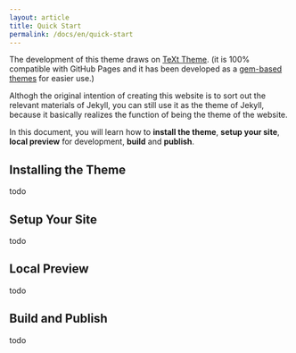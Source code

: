 ```yaml
---
layout: article
title: Quick Start
permalink: /docs/en/quick-start
---
```


The development of this theme draws on [TeXt Theme](https://github.com/kitian616/jekyll-TeXt-theme). (it is 100% compatible with GitHub Pages and it has been developed as a [gem-based themes](https://jekyllrb.com/docs/themes/) for easier use.)

Althogh the original intention of creating this website is to sort out the relevant materials of Jekyll, you can still use it as the theme of Jekyll, because it basically realizes the function of being the theme of the website.

In this document, you will learn how to **install the theme**, **setup your site**, **local preview** for development, **build** and **publish**.

## Installing the Theme

todo

## Setup Your Site

todo

## Local Preview

todo

## Build and Publish

todo
